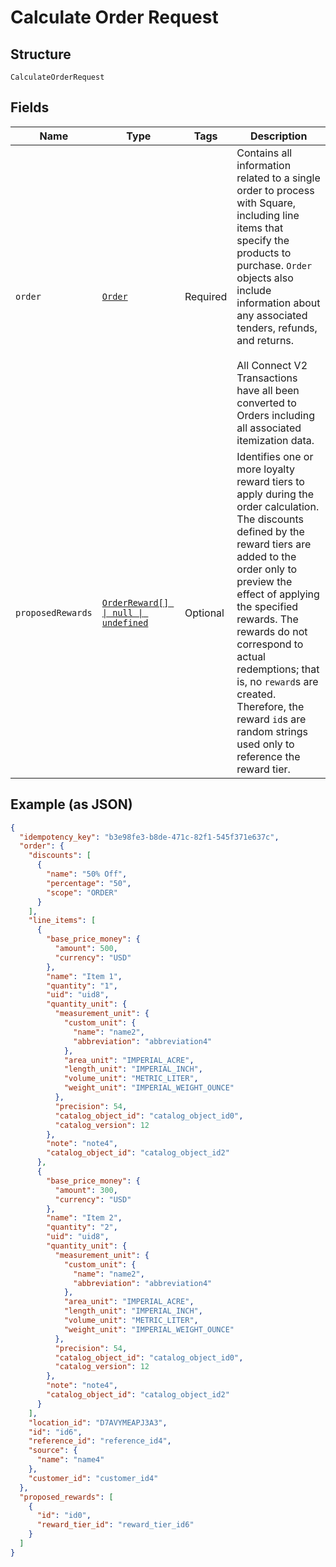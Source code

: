 
# Calculate Order Request

## Structure

`CalculateOrderRequest`

## Fields

| Name | Type | Tags | Description |
|  --- | --- | --- | --- |
| `order` | [`Order`](../models/order.md) | Required | Contains all information related to a single order to process with Square,<br/>including line items that specify the products to purchase. `Order` objects also<br/>include information about any associated tenders, refunds, and returns.<br/><br/>All Connect V2 Transactions have all been converted to Orders including all associated<br/>itemization data. |
| `proposedRewards` | [`OrderReward[] \| null \| undefined`](../models/order-reward.md) | Optional | Identifies one or more loyalty reward tiers to apply during the order calculation.<br/>The discounts defined by the reward tiers are added to the order only to preview the<br/>effect of applying the specified rewards. The rewards do not correspond to actual<br/>redemptions; that is, no `reward`s are created. Therefore, the reward `id`s are<br/>random strings used only to reference the reward tier. |

## Example (as JSON)

```json
{
  "idempotency_key": "b3e98fe3-b8de-471c-82f1-545f371e637c",
  "order": {
    "discounts": [
      {
        "name": "50% Off",
        "percentage": "50",
        "scope": "ORDER"
      }
    ],
    "line_items": [
      {
        "base_price_money": {
          "amount": 500,
          "currency": "USD"
        },
        "name": "Item 1",
        "quantity": "1",
        "uid": "uid8",
        "quantity_unit": {
          "measurement_unit": {
            "custom_unit": {
              "name": "name2",
              "abbreviation": "abbreviation4"
            },
            "area_unit": "IMPERIAL_ACRE",
            "length_unit": "IMPERIAL_INCH",
            "volume_unit": "METRIC_LITER",
            "weight_unit": "IMPERIAL_WEIGHT_OUNCE"
          },
          "precision": 54,
          "catalog_object_id": "catalog_object_id0",
          "catalog_version": 12
        },
        "note": "note4",
        "catalog_object_id": "catalog_object_id2"
      },
      {
        "base_price_money": {
          "amount": 300,
          "currency": "USD"
        },
        "name": "Item 2",
        "quantity": "2",
        "uid": "uid8",
        "quantity_unit": {
          "measurement_unit": {
            "custom_unit": {
              "name": "name2",
              "abbreviation": "abbreviation4"
            },
            "area_unit": "IMPERIAL_ACRE",
            "length_unit": "IMPERIAL_INCH",
            "volume_unit": "METRIC_LITER",
            "weight_unit": "IMPERIAL_WEIGHT_OUNCE"
          },
          "precision": 54,
          "catalog_object_id": "catalog_object_id0",
          "catalog_version": 12
        },
        "note": "note4",
        "catalog_object_id": "catalog_object_id2"
      }
    ],
    "location_id": "D7AVYMEAPJ3A3",
    "id": "id6",
    "reference_id": "reference_id4",
    "source": {
      "name": "name4"
    },
    "customer_id": "customer_id4"
  },
  "proposed_rewards": [
    {
      "id": "id0",
      "reward_tier_id": "reward_tier_id6"
    }
  ]
}
```

